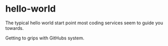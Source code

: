 # hello-world
The typical hello world start point most coding services seem to guide you towards.

Getting to grips with GitHubs system.
